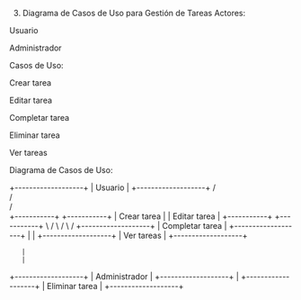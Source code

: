 3. Diagrama de Casos de Uso para Gestión de Tareas
Actores:

Usuario

Administrador

Casos de Uso:

Crear tarea

Editar tarea

Completar tarea

Eliminar tarea

Ver tareas

Diagrama de Casos de Uso:

   +-------------------+
   |      Usuario      |
   +-------------------+
        /       \
       /         \
      /           \
+-----------+  +-----------+
| Crear tarea |  | Editar tarea |
+-----------+  +-----------+
      \           /
       \         /
        \       /
   +-------------------+
   | Completar tarea  |
   +-------------------+
          |
          |
   +-------------------+
   |   Ver tareas     |
   +-------------------+

       |
       |
   +-------------------+
   | Administrador     |
   +-------------------+
       |
   +-------------------+
   | Eliminar tarea    |
   +-------------------+
